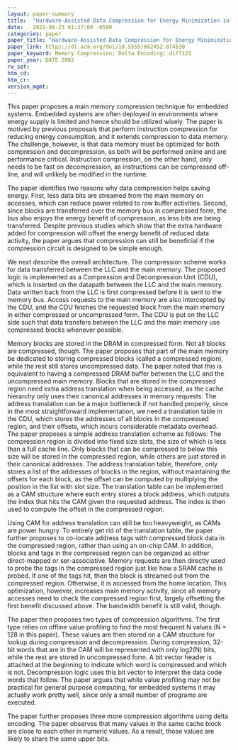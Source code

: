 ```yaml
---
layout: paper-summary
title:  "Hardware-Assisted Data Compression for Energy Minimization in Systems with Embedded Processors"
date:   2021-06-23 01:37:00 -0500
categories: paper
paper_title: "Hardware-Assisted Data Compression for Energy Minimization in Systems with Embedded Processors"
paper_link: https://dl.acm.org/doi/10.5555/882452.874530
paper_keyword: Memory Compression; Delta Encoding; diff123
paper_year: DATE 2002
rw_set:
htm_cd:
htm_cr:
version_mgmt:
---
```


This paper proposes a main memory compression technique for embedded systems. Embedded systems are often deployed in
environments where energy supply is limited and hence should be utilized wisely.
The paper is motived by previous proposals that perform instruction compression for reducing energy consumption,
and it extends compression to data memory.
The challenge, however, is that data memory must be optimized for both compression and decompression, as both will
be performed online and are performance critical. Instruction compression, on the other hand, only needs to be fast 
on decompression, as instructions can be compressed off-line, and will unlikely be modified in the runtime.

The paper identifies two reasons why data compression helps saving energy. First, less data bits are streamed from
the main memory on accesses, which can reduce power related to row buffer activities.
Second, since blocks are transferred over the memory bus in compressed form, the bus also enjoys the energy benefit
of compression, as less bits are being transferred.
Despite previous studies which show that the extra hardware added for compression will offset the energy benefit 
of reduced data activity, the paper argues that compression can still be beneficial if the compression circuit
is designed to be simple enough.

We next describe the overall architecture. The compression scheme works for data transferred between the LLC and the
main memory. The proposed logic is implemented as a Compression and Decompression Unit (CDU), which is inserted
on the datapath between the LLC and the main memory. Data written back from the LLC is first compressed before it is
sent to the memory bus. Access requests to the main memory are also intercepted by the CDU, and the CDU fetches
the requested block from the main memory in either compressed or uncompressed form. 
The CDU is put on the LLC side such that data transfers between the LLC and the main memory use compressed blocks
whenever possible.

Memory blocks are stored in the DRAM in compressed form. Not all blocks are compressed, though. The paper proposes
that part of the main memory be dedicated to storing compressed blocks (called a compressed region), while the 
rest still stores uncompressed data. The paper noted that this is equivalent to having a compressed DRAM buffer 
between the LLC and the uncompressed main memory.
Blocks that are stored in the compressed region need extra address translation when being accessed, as the cache
hierarchy only uses their canonical addresses in memory requests.
The address translation can be a major bottleneck if not handled properly, since in the most straightforward
implementation, we need a translation table in the CDU, which stores the addresses of all blocks in the 
compressed region, and their offsets, which incurs considerable metadata overhead.
The paper proposes a simple address translation scheme as follows: The compression region is divided into fixed size
slots, the size of which is less than a full cache line. Only blocks that can be compressed to below this size will
be stored in the compressed region, while others are just stored in their canonical addresses.
The address translation table, therefore, only stores a list of the addresses of blocks in the region, without 
maintaining the offsets for each block, as the offset can be computed by multiplying the position in the list with
slot size.
The translation table can be implemented as a CAM structure where each entry stores a block address, which outputs the
index that hits the CAM given the requested address. The index is then used to compute the offset in the compressed 
region.

Using CAM for address translation can still be too heavyweight, as CAMs are power hungry.
To entirely get rid of the translation table, the paper further proposes to co-locate address tags with compressed
block data in the compressed region, rather than using an on-chip CAM.
In addition, blocks and tags in the compressed region can be organized as either direct-mapped or ser-associative.
Memory requests are then directly used to probe the tags in the compressed region just like how a SRAM cache is
probed. If one of the tags hit, then the block is streamed out from the compressed region. 
Otherwise, it is accessed from the home location. 
This optimization, however, increases main memory activity, since all memory accesses need to check the 
compressed region first, largely offsetting the first benefit discussed above.
The bandwidth benefit is still valid, though.

The paper then proposes two types of compression algorithms.
The first type relies on offline value profiling to find the most frequent N values (N = 128 in this paper).
These values are then stored on a CAM structure for lookup during compression and decompression.
During compression, 32-bit words that are in the CAM will be represented with only log2(N) bits, while 
the rest are stored in uncompressed form. 
A bit vector header is attached at the beginning to indicate which word is compressed and which is not.
Decompression logic uses this bit vector to interpret the data code words that follow.
The paper argues that while value profiling may not be practical for general purpose computing, for embedded
systems it may actually work pretty well, since only a small number of programs are executed.

The paper further proposes three more compression algorithms using delta encoding. The paper observes that many values
in the same cache block are close to each other in numeric values. As a result, those values are likely to share the
same upper bits.

